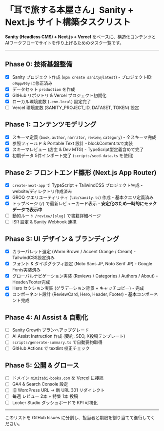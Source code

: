 # 「耳で旅する本屋さん」Sanity + Next.js サイト構築タスクリスト

**Sanity (Headless CMS) + Next.js + Vercel** をベースに、構造化コンテンツとAIワークフローでサイトを作り上げるためのタスク一覧です。

---

## Phase 0: 技術基盤整備

- [x] Sanity プロジェクト作成 (`npm create sanity@latest`) - プロジェクトID: `o9qqw90y` に修正済み
- [x] データセット `production` を作成
- [x] GitHub リポジトリ & Vercel プロジェクト初期化
- [x] ローカル環境変数 (`.env.local`) 設定完了
- [ ] Vercel 環境変数 (SANITY_PROJECT_ID, DATASET, TOKEN) 設定

## Phase 1: コンテンツモデリング

- [x] スキーマ定義 (`book`, `author`, `narrator`, `review`, `category`) - 全スキーマ完成
- [x] 参照フィールド & Portable Text 設計 - blockContent.tsで実装
- [x] スキーマレビュー (店主 & Dev MTG) - TypeScript型定義含めて完了
- [x] 初期データ 5件インポート完了 (`scripts/seed-data.ts` を使用)

## Phase 2: フロントエンド雛形 (Next.js App Router)

- [x] `create-next-app` で TypeScript + TailwindCSS プロジェクト生成 - website/ディレクトリ作成済み
- [x] GROQ クエリユーティリティ (`lib/sanity.ts`) 作成 - 基本クエリ定義済み
- [x] トップページ (`/`) で最新レビューカード表示 - **安定化のため一時的にモックデータで表示中**
- [ ] 動的ルート `/review/[slug]` で書籍詳細ページ
- [ ] ISR 設定 & Sanity Webhook 連携

## Phase 3: UI デザイン & ブランディング

- [x] カラーパレット選定 (Warm Brown / Accent Orange / Cream) - TailwindCSS設定済み
- [x] フォント & タイポグラフィ設定 (Noto Sans JP, Noto Serif JP) - Google Fonts実装済み
- [x] グローバルナビゲーション実装 (Reviews / Categories / Authors / About) - Header/Footer完成
- [x] Hero セクション実装 (グラデーション背景 + キャッチコピー) - 完成
- [x] コンポーネント設計 (ReviewCard, Hero, Header, Footer) - 基本コンポーネント完成

## Phase 4: AI Assist & 自動化

- [ ] Sanity Growth プランへアップグレード
- [ ] AI Assist Instruction 作成 (要約, SEO, X投稿テンプレート)
- [ ] `scripts/generate-summary.ts` で自動要約取得
- [ ] GitHub Actions で textlint 校正チェック

## Phase 5: 公開 & グロース

- [ ] ドメイン `mimitabi-books.com` を Vercel に接続
- [ ] GA4 & Search Console 設定
- [ ] 旧 WordPress URL → 新 URL 301 リダイレクト
- [ ] 毎週 レビュー 2本 + 特集 1本 投稿
- [ ] Looker Studio ダッシュボードで KPI 可視化

---

このリストを GitHub Issues に分割し、担当者と期限を割り当てて進行してください。 